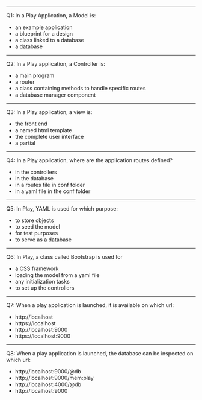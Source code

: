 ------------------------------------------------------------
Q1: In a Play Application, a Model is:

- an example application
- a blueprint for a design
- a class linked to a database
- a database

------------------------------------------------------------
Q2: In a Play application, a Controller is:

- a main program
- a router
- a class containing methods to handle specific routes
- a database manager component

------------------------------------------------------------
Q3: In a Play application, a view is:

- the front end
- a named html template
- the complete user interface
- a partial

------------------------------------------------------------
Q4: In a Play application, where are the application routes defined?

- in the controllers
- in the database
- in a routes file in conf folder
- in a yaml file in the conf folder

------------------------------------------------------------
Q5: In Play, YAML is used for which purpose:

- to store objects
- to seed the model
- for test purposes
- to serve as a database

------------------------------------------------------------
Q6: In Play, a class called Bootstrap is used for

- a CSS framework
- loading the model from a yaml file
- any initialization tasks
- to set up the controllers

------------------------------------------------------------
Q7: When a play application is launched, it is available on which url:

- http://localhost
- https://localhost
- http://localhost:9000
- https://localhost:9000

------------------------------------------------------------
Q8: When a play application is launched, the database can be inspected on which url:

- http://localhost:9000/@db
- http://localhost:9000/mem:play
- http://localhost:4000/@db
- http://localhost:9000

